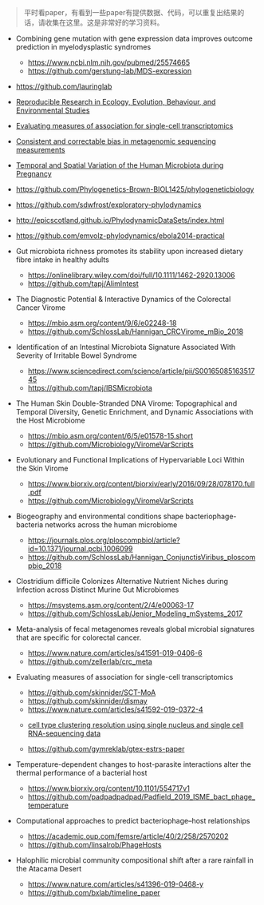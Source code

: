 > 平时看paper，有看到一些paper有提供数据、代码，可以重复出结果的话，请收集在这里。这是非常好的学习资料。


+ Combining gene mutation with gene expression data improves outcome prediction
  in myelodysplastic syndromes
  - <https://www.ncbi.nlm.nih.gov/pubmed/25574665>
  - <https://github.com/gerstung-lab/MDS-expression>
+ <https://github.com/lauringlab>  
+ [Reproducible Research in Ecology, Evolution, Behaviour, and Environmental Studies](https://github.com/opetchey/RREEBES)

+ [Evaluating measures of association for single-cell transcriptomics](https://github.com/skinnider/SCT-MoA)

+ [Consistent and correctable bias in metagenomic sequencing measurements](https://github.com/mikemc/2019-bias-manuscript)

+ [Temporal and Spatial Variation of the Human Microbiota during Pregnancy](http://statweb.stanford.edu/~susan/papers/PNASRR.html)
+ <https://github.com/Phylogenetics-Brown-BIOL1425/phylogeneticbiology>
+ <https://github.com/sdwfrost/exploratory-phylodynamics>
+ <http://epicscotland.github.io/PhylodynamicDataSets/index.html>
+ <https://github.com/emvolz-phylodynamics/ebola2014-practical> 
+ Gut microbiota richness promotes its stability upon increased dietary 
  fibre intake in healthy adults
  - <https://onlinelibrary.wiley.com/doi/full/10.1111/1462-2920.13006>
  - <https://github.com/tapj/AlimIntest> 
+ The Diagnostic Potential & Interactive Dynamics of the Colorectal Cancer Virome 
  - <https://mbio.asm.org/content/9/6/e02248-18>
  - <https://github.com/SchlossLab/Hannigan_CRCVirome_mBio_2018>
+ Identification of an Intestinal Microbiota Signature Associated With Severity of 
  Irritable Bowel Syndrome
  - <https://www.sciencedirect.com/science/article/pii/S0016508516351745>
  - <https://github.com/tapj/IBSMicrobiota>
+ The Human Skin Double-Stranded DNA Virome: Topographical and Temporal Diversity, Genetic Enrichment, 
  and Dynamic Associations with the Host Microbiome
  - <https://mbio.asm.org/content/6/5/e01578-15.short>
  - <https://github.com/Microbiology/ViromeVarScripts>
+ Evolutionary and Functional Implications of Hypervariable Loci Within the Skin Virome
  - <https://www.biorxiv.org/content/biorxiv/early/2016/09/28/078170.full.pdf>
  - <https://github.com/Microbiology/ViromeVarScripts>
+ Biogeography and environmental conditions shape bacteriophage-bacteria networks 
  across the human microbiome
  - <https://journals.plos.org/ploscompbiol/article?id=10.1371/journal.pcbi.1006099>
  - <https://github.com/SchlossLab/Hannigan_ConjunctisViribus_ploscompbio_2018>
+ Clostridium difficile Colonizes Alternative Nutrient Niches during Infection 
  across Distinct Murine Gut Microbiomes
  - <https://msystems.asm.org/content/2/4/e00063-17>
  - <https://github.com/SchlossLab/Jenior_Modeling_mSystems_2017>
+ Meta-analysis of fecal metagenomes reveals global microbial signatures that are specific for colorectal cancer.
  + <https://www.nature.com/articles/s41591-019-0406-6>
  + <https://github.com/zellerlab/crc_meta>

+ Evaluating measures of association for single-cell transcriptomics 
  - <https://github.com/skinnider/SCT-MoA>
  - <https://github.com/skinnider/dismay>
  - <https://www.nature.com/articles/s41592-019-0372-4>


  + [cell type clustering resolution using single nucleus and single cell RNA-sequencing data](https://github.com/AllenInstitute/NucCellTypes)


  + <https://github.com/gymreklab/gtex-estrs-paper>

+ Temperature-dependent changes to host-parasite interactions alter the thermal performance of a bacterial host
  + <https://www.biorxiv.org/content/10.1101/554717v1>
  + <https://github.com/padpadpadpad/Padfield_2019_ISME_bact_phage_temperature>

+ Computational approaches to predict bacteriophage–host relationships
  + <https://academic.oup.com/femsre/article/40/2/258/2570202>
  + <https://github.com/linsalrob/PhageHosts>
 
+ Halophilic microbial community compositional shift after a rare rainfall in the Atacama Desert
  + <https://www.nature.com/articles/s41396-019-0468-y>
  + <https://github.com/bxlab/timeline_paper>

